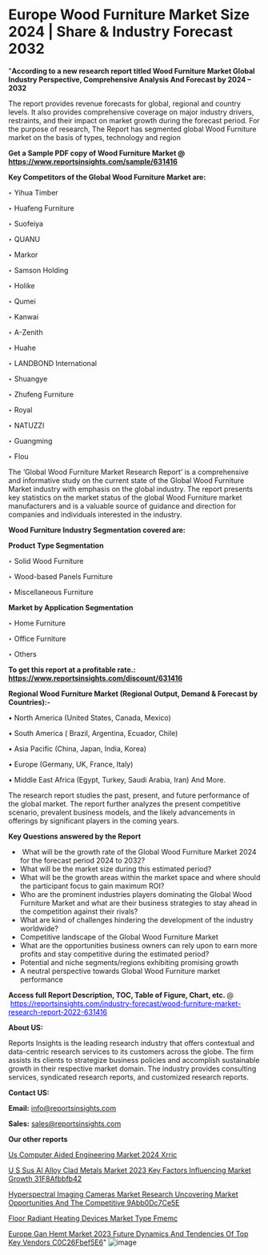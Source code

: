 # Europe Wood Furniture Market Size 2024 | Share & Industry Forecast 2032

"<strong>According to a new research report titled Wood Furniture Market Global Industry Perspective, Comprehensive Analysis And Forecast by 2024 – 2032</strong>

The report provides revenue forecasts for global, regional and country levels. It also provides comprehensive coverage on major industry drivers, restraints, and their impact on market growth during the forecast period. For the purpose of research, The Report has segmented global Wood Furniture market on the basis of types, technology and region

<strong>Get a Sample PDF copy of Wood Furniture Market </strong><strong>@<a href=https://www.reportsinsights.com/sample/631416 style=color:#0000ff;> https://www.reportsinsights.com/sample/631416</a></strong></font>

<strong>Key Competitors of the Global Wood Furniture Market are:</strong>

‣ Yihua Timber

‣ Huafeng Furniture

‣ Suofeiya

‣ QUANU

‣ Markor

‣ Samson Holding

‣ Holike

‣ Qumei

‣ Kanwai

‣ A-Zenith

‣ Huahe

‣ LANDBOND International

‣ Shuangye

‣ Zhufeng Furniture

‣ Royal

‣ NATUZZI

‣ Guangming

‣ Flou

The ‘Global Wood Furniture Market Research Report’ is a comprehensive and informative study on the current state of the Global Wood Furniture Market industry with emphasis on the global industry. The report presents key statistics on the market status of the global Wood Furniture market manufacturers and is a valuable source of guidance and direction for companies and individuals interested in the industry.

<strong>Wood Furniture Industry Segmentation covered are:</strong>

<strong>Product Type Segmentation</strong>

‣    Solid Wood Furniture

‣ Wood-based Panels Furniture

‣ Miscellaneous Furniture

<strong>Market by Application Segmentation</strong>

‣   Home Furniture

‣ Office Furniture

‣ Others

<strong>To get this report at a profitable rate.: <a href=https://www.reportsinsights.com/discount/631416 style=color:#0000ff;>https://www.reportsinsights.com/discount/631416</a></strong></font>

<strong>Regional Wood Furniture Market (Regional Output, Demand &amp; Forecast by Countries):-</strong>

• North America (United States, Canada, Mexico)

• South America ( Brazil, Argentina, Ecuador, Chile)

• Asia Pacific (China, Japan, India, Korea)

• Europe (Germany, UK, France, Italy)

• Middle East Africa (Egypt, Turkey, Saudi Arabia, Iran) And More.

The research report studies the past, present, and future performance of the global market. The report further analyzes the present competitive scenario, prevalent business models, and the likely advancements in offerings by significant players in the coming years.

<strong>Key Questions answered by the Report</strong>
<ul>
  <li> What will be the growth rate of the Global Wood Furniture Market 2024 for the forecast period 2024 to 2032?</li>
  <li>What will be the market size during this estimated period?</li>
  <li>What will be the growth areas within the market space and where should the participant focus to gain maximum ROI?</li>
  <li>Who are the prominent industries players dominating the Global Wood Furniture Market and what are their business strategies to stay ahead in the competition against their rivals?</li>
  <li>What are kind of challenges hindering the development of the industry worldwide?</li>
  <li>Competitive landscape of the Global Wood Furniture Market</li>
  <li>What are the opportunities business owners can rely upon to earn more profits and stay competitive during the estimated period?</li>
  <li>Potential and niche segments/regions exhibiting promising growth</li>
  <li>A neutral perspective towards Global Wood Furniture market performance</li>
</ul>
<strong>Access full Report Description, TOC, Table of Figure, Chart, etc. </strong>@  <a href=https://reportsinsights.com/industry-forecast/wood-furniture-market-research-report-2022-631416 style=color:#0000ff;>https://reportsinsights.com/industry-forecast/wood-furniture-market-research-report-2022-631416</a></font>

<strong><strong>About US</strong>:</strong>

Reports Insights is the leading research industry that offers contextual and data-centric research services to its customers across the globe. The firm assists its clients to strategize business policies and accomplish sustainable growth in their respective market domain. The industry provides consulting services, syndicated research reports, and customized research reports.

<strong>Contact US:</strong>

<p class=""""><b>Email:</b> <a href=mailto:info@reportsinsights.com>info@reportsinsights.com</a></p>
<p class=""""><b>Sales:</b> <a href=mailto:sales@reportsinsights.com>sales@reportsinsights.com</a></p>

<strong>Our other reports</strong>

<a href=https://www.linkedin.com/pulse/us-computer-aided-engineering-market-2024-xrric/>Us Computer Aided Engineering Market 2024 Xrric</a>

<a href=https://medium.com/@reportsinsights.aj/u-s-sus-al-alloy-clad-metals-market-2023-key-factors-influencing-market-growth-31f8afbbfb42>U S Sus Al Alloy Clad Metals Market 2023 Key Factors Influencing Market Growth 31F8Afbbfb42</a>

<a href=https://medium.com/@tidke9676/hyperspectral-imaging-cameras-market-research-uncovering-market-opportunities-and-the-competitive-9abb0dc7ce5e>Hyperspectral Imaging Cameras Market Research Uncovering Market Opportunities And The Competitive 9Abb0Dc7Ce5E</a>

<a href=https://www.linkedin.com/pulse/floor-radiant-heating-devices-market-type-fmemc/>Floor Radiant Heating Devices Market Type Fmemc</a>

<a href=https://medium.com/@g65914336/europe-gan-hemt-market-2023-future-dynamics-and-tendencies-of-top-key-vendors-c0c26fbef5e6>Europe Gan Hemt Market 2023 Future Dynamics And Tendencies Of Top Key Vendors C0C26Fbef5E6</a>"
![image](https://github.com/aakesh123242/RIMarket/assets/158431203/bd451cce-ff62-4719-9177-bd66efb881c0)
